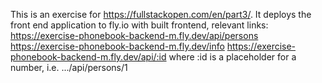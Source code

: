 This is an exercise for https://fullstackopen.com/en/part3/. It deploys the front end application to fly.io with built frontend, relevant links:
https://exercise-phonebook-backend-m.fly.dev/api/persons
https://exercise-phonebook-backend-m.fly.dev/info
https://exercise-phonebook-backend-m.fly.dev/api/:id
where :id is a placeholder for a number, i.e. .../api/persons/1
